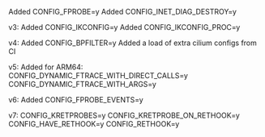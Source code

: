 Added CONFIG_FPROBE=y
Added CONFIG_INET_DIAG_DESTROY=y

v3:
Added CONFIG_IKCONFIG=y
Added CONFIG_IKCONFIG_PROC=y

v4:
Added CONFIG_BPFILTER=y
Added a load of extra cilium configs from CI

v5:
Added for ARM64:
CONFIG_DYNAMIC_FTRACE_WITH_DIRECT_CALLS=y
CONFIG_DYNAMIC_FTRACE_WITH_ARGS=y

v6:
Added CONFIG_FPROBE_EVENTS=y

v7:
CONFIG_KRETPROBES=y
CONFIG_KRETPROBE_ON_RETHOOK=y
CONFIG_HAVE_RETHOOK=y
CONFIG_RETHOOK=y
